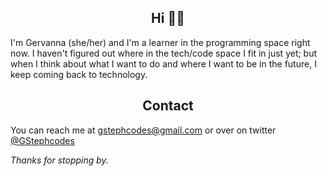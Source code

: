 ## <div align="center"> Hi 👋🏾 </div>



I'm Gervanna (she/her) and I'm a learner in the programming space right now. I haven't figured out where in the tech/code space I fit in just yet; but when I think about what I want to do and where I want to be in the future, I keep coming back to technology. 

## <div align="center"> Contact </div>  
You can reach me at gstephcodes@gmail.com or over on twitter [@GStephcodes](https://twitter.com/GStephcodes)

*Thanks for stopping by.*
